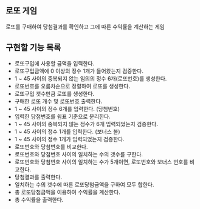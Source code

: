 ## 로또 게임
로또를 구매하여 당첨결과를 확인하고 그에 따른 수익률을 계산하는 게임

## 구현할 기능 목록
- 로또구입에 사용할 금액을 입력한다.
- 로또구입금액에 0 이상의 정수 1개가 들어왔는지 검증한다.
- 1 ~ 45 사이의 중복되지 않는 임의의 정수 6개(로또번호)를 생성한다.
- 로또번호를 오름차순으로 정렬하여 로또를 생성한다.
- 로또구입 갯수만큼 로또를 생성한다.
- 구매한 로또 개수 및 로또번호 출력한다.
- 1 ~ 45 사이의 정수 6개를 입력한다. (당첨번호)
- 입력한 당첨번호를 쉼표 기준으로 분리한다.
- 1 ~ 45 사이의 중복되지 않는 정수가 6개 입력되었는지 검증한다.
- 1 ~ 45 사이의 정수 1개를 입력한다. (보너스 볼)
- 1 ~ 45 사이의 정수 1개가 입력되었는지 검증한다.
- 로또번호와 당첨번호를 비교한다.
- 로또번호와 당첨번호 사이의 일치하는 수의 갯수를 구한다.
- 로또번호와 당첨번호 사이의 일치하는 수가 5개이면, 로또번호와 보너스 번호를 비교한다.
- 당첨결과를 출력한다.
- 일치하는 수의 갯수에 따른 로또당첨금액을 구하여 모두 합한다.
- 총 로또당첨금액을 이용하여 수익률을 계산한다.
- 총 수익률을 출력한다.